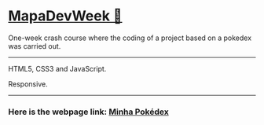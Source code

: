 # <a href="https://mapadevweek.com/inscrever-org-mai-2022/">MapaDevWeek 🚀</a>

One-week crash course where the coding of a project based on a pokedex was carried out.

---------------------------------

HTML5, CSS3 and JavaScript.

Responsive.

---------------------------------

### Here is the webpage link: <a href="https://thaismit.github.io/project-pokedex-mapadev_week/">Minha Pokédex</a>
